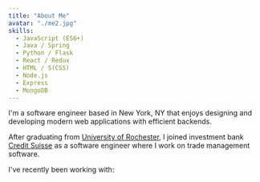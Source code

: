 ```yaml
---
title: "About Me"
avatar: "./me2.jpg"
skills:
  - JavaScript (ES6+)
  - Java / Spring
  - Python / Flask
  - React / Redux
  - HTML / S(CSS)
  - Node.js
  - Express
  - MongoDB
---
```


I'm a software engineer based in New York, NY that enjoys designing and developing modern web applications with efficient backends.

After graduating from [University of Rochester](https://www.cs.rochester.edu/), I joined investment bank [Credit Suisse](https://www.credit-suisse.com/us/en.html) as a software engineer where I work on trade management software.

I've recently been working with:
